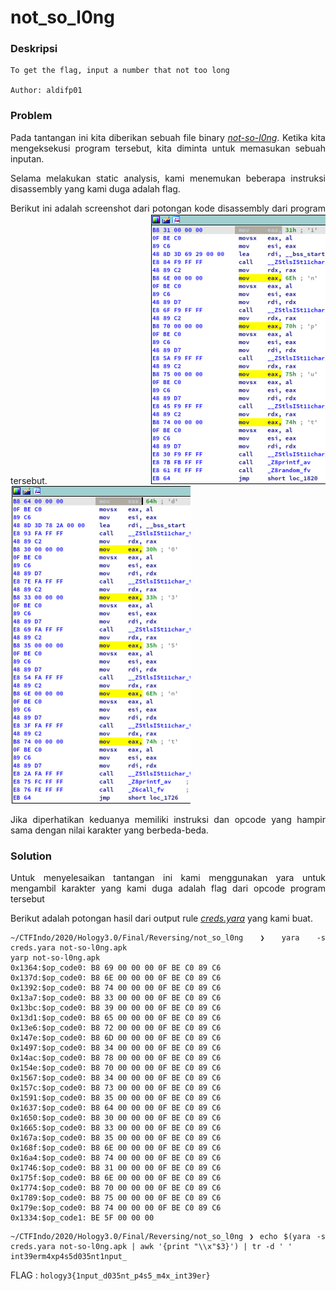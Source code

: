 <div style="text-align: justify">

# not_so_l0ng

### Deskripsi
```
To get the flag, input a number that not too long

Author: aldifp01
```

### Problem
Pada tantangan ini kita diberikan sebuah file binary [*not-so-l0ng*](not-so-l0ng.tar.gz). Ketika kita mengeksekusi program tersebut, kita diminta untuk memasukan sebuah inputan.

Selama melakukan static analysis, kami menemukan beberapa instruksi disassembly yang kami duga adalah flag.

Berikut ini adalah screenshot dari potongan kode disassembly dari program tersebut.
![sc1](ss/screenshot1.png)  ![sc2](ss/screenshot2.png)

Jika diperhatikan keduanya memiliki instruksi dan opcode yang hampir sama dengan nilai karakter yang berbeda-beda.

### Solution
Untuk menyelesaikan tantangan ini kami menggunakan yara untuk mengambil karakter yang kami duga adalah flag dari opcode program tersebut

Berikut adalah potongan hasil dari output rule [*creds.yara*](creds.yara) yang kami buat.
```
~/CTFIndo/2020/Hology3.0/Final/Reversing/not_so_l0ng ❯ yara -s creds.yara not-so-l0ng.apk
yarp not-so-l0ng.apk
0x1364:$op_code0: B8 69 00 00 00 0F BE C0 89 C6
0x137d:$op_code0: B8 6E 00 00 00 0F BE C0 89 C6
0x1392:$op_code0: B8 74 00 00 00 0F BE C0 89 C6
0x13a7:$op_code0: B8 33 00 00 00 0F BE C0 89 C6
0x13bc:$op_code0: B8 39 00 00 00 0F BE C0 89 C6
0x13d1:$op_code0: B8 65 00 00 00 0F BE C0 89 C6
0x13e6:$op_code0: B8 72 00 00 00 0F BE C0 89 C6
0x147e:$op_code0: B8 6D 00 00 00 0F BE C0 89 C6
0x1497:$op_code0: B8 34 00 00 00 0F BE C0 89 C6
0x14ac:$op_code0: B8 78 00 00 00 0F BE C0 89 C6
0x154e:$op_code0: B8 70 00 00 00 0F BE C0 89 C6
0x1567:$op_code0: B8 34 00 00 00 0F BE C0 89 C6
0x157c:$op_code0: B8 73 00 00 00 0F BE C0 89 C6
0x1591:$op_code0: B8 35 00 00 00 0F BE C0 89 C6
0x1637:$op_code0: B8 64 00 00 00 0F BE C0 89 C6
0x1650:$op_code0: B8 30 00 00 00 0F BE C0 89 C6
0x1665:$op_code0: B8 33 00 00 00 0F BE C0 89 C6
0x167a:$op_code0: B8 35 00 00 00 0F BE C0 89 C6
0x168f:$op_code0: B8 6E 00 00 00 0F BE C0 89 C6
0x16a4:$op_code0: B8 74 00 00 00 0F BE C0 89 C6
0x1746:$op_code0: B8 31 00 00 00 0F BE C0 89 C6
0x175f:$op_code0: B8 6E 00 00 00 0F BE C0 89 C6
0x1774:$op_code0: B8 70 00 00 00 0F BE C0 89 C6
0x1789:$op_code0: B8 75 00 00 00 0F BE C0 89 C6
0x179e:$op_code0: B8 74 00 00 00 0F BE C0 89 C6
0x1334:$op_code1: BE 5F 00 00 00
```

```
~/CTFIndo/2020/Hology3.0/Final/Reversing/not_so_l0ng ❯ echo $(yara -s creds.yara not-so-l0ng.apk | awk '{print "\\x"$3}') | tr -d ' '
int39erm4xp4s5d035nt1nput_
```

FLAG : `hology3{1nput_d035nt_p4s5_m4x_int39er}`

</div>
